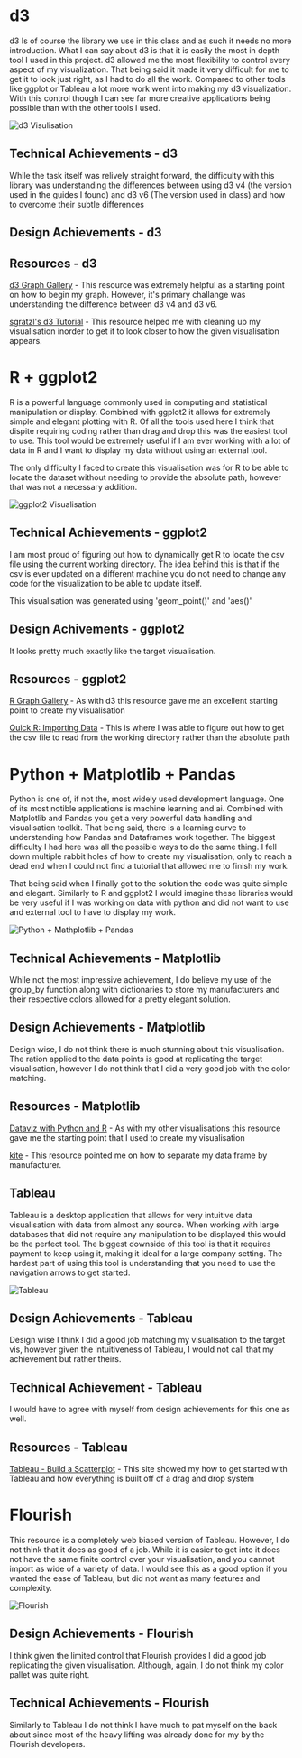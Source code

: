# d3

d3 Is of course the library we use in this class and as such it needs no more introduction.
What I can say about d3 is that it is easily the most in depth tool I used in this project.
d3 allowed me the most flexibility to control every aspect of my visualization.
That being said it made it very difficult for me to get it to look just right, as I had to do all the work.
Compared to other tools like ggplot or Tableau a lot more work went into making my d3 visualization.
With this control though I can see far more creative applications being possible than with the other tools I used.

![d3 Visulisation](img/d3.png)

## Technical Achievements - d3
While the task itself was relively straight forward, the difficulty with this library was understanding the differences between
using d3 v4 (the version used in the guides I found) and d3 v6 (The version used in class) and how to overcome their subtle differences

## Design Achievements - d3


## Resources - d3

[d3 Graph Gallery](https://www.d3-graph-gallery.com/graph/bubble_color.html) - This resource
was extremely helpful as a starting point on how to begin my graph. However, it's primary challange
was understanding the difference between d3 v4 and d3 v6.

[sgratzl's d3 Tutorial](https://github.com/sgratzl/d3tutorial) - This resource helped me with cleaning up my visualisation
inorder to get it to look closer to how the given visualisation appears.

# R + ggplot2

R is a powerful language commonly used in computing and statistical manipulation or display. Combined with ggplot2
it allows for extremely simple and elegant plotting with R. Of all the tools used here I think that dispite requiring
coding rather than drag and drop this was the easiest tool to use.
This tool would be extremely useful if I am ever working with a lot of data in R and I want to display my data
without using an external tool.

The only difficulty I faced to create this visualisation was for R to be able to locate the dataset without needing to 
provide the absolute path, however that was not a necessary addition.  

![ggplot2 Visualisation](img/ggplot2.png)

## Technical Achievements - ggplot2

I am most proud of figuring out how to dynamically get R to locate the csv file using the current working directory.
The idea behind this is that if the csv is ever updated on a different machine you do not need to change any code for the 
visualization to be able to update itself.

This visualisation was generated using 'geom_point()' and 'aes()'

## Design Achivements - ggplot2

It looks pretty much exactly like the target visualisation. 

## Resources - ggplot2

[R Graph Gallery](https://www.r-graph-gallery.com/320-the-basis-of-bubble-plot.html) - As with d3 this resource gave me 
an excellent starting point to create my visualisation

[Quick R: Importing Data](https://www.statmethods.net/input/importingdata.html) - This is where I was able to figure out how
to get the csv file to read from the working directory rather than the absolute path

# Python + Matplotlib + Pandas

Python is one of, if not the, most widely used development language. 
One of its most notible applications is machine learning and ai.
Combined with Matplotlib and Pandas you get a very powerful data handling and visualisation toolkit.
That being said, there is a learning curve to understanding how Pandas and Dataframes work together. 
The biggest difficulty I had here was all the possible ways to do the same thing. 
I fell down multiple rabbit holes of how to create my visualisation, only to reach a dead end when I 
could not find a tutorial that allowed me to finish my work.

That being said when I finally got to the solution the code was quite simple and elegant. 
Similarly to R and ggplot2 I would imagine these libraries would be very useful if I was 
working on data with python and did not want to use and external tool to have to display my work.

![Python + Mathplotlib + Pandas](img/matplotlib.png)

## Technical Achievements - Matplotlib

While not the most impressive achievement, I do believe my use of the group_by function
along with dictionaries to store my manufacturers and their respective colors allowed for a 
pretty elegant solution. 

## Design Achievements - Matplotlib

Design wise, I do not think there is much stunning about this visualisation. 
The ration applied to the data points is good at replicating the target visualisation,
however I do not think that I did a very good job with the color matching. 

## Resources - Matplotlib

[Dataviz with Python and R](https://datavizpyr.com/make-bubble-plot-in-python-with-matplotlib/) - As with my other
visualisations this resource gave me the starting point that I used to create my visualisation 

[kite](https://www.kite.com/python/answers/how-to-split-a-pandas-dataframe-into-multiple-dataframes-by-column-value-in-python) - 
This resource pointed me on how to separate my data frame by manufacturer. 

## Tableau

Tableau is a desktop application that allows for very intuitive data visualisation with data
from almost any source. When working with large databases that did not require any manipulation to 
be displayed this would be the perfect tool.
The biggest downside of this tool is that it requires payment to keep using it, making it ideal for a large company setting.
The hardest part of using this tool is understanding that you need to use the navigation arrows to get started.

![Tableau](img/Tableau.png)

## Design Achievements - Tableau

Design wise I think I did a good job matching my visualisation to the target vis, however given the 
intuitiveness of Tableau, I would not call that my achievement but rather theirs.

## Technical Achievement - Tableau

I would have to agree with myself from design achievements for this one as well.

## Resources - Tableau

[Tableau - Build a Scatterplot](https://help.tableau.com/current/pro/desktop/en-us/buildexamples_scatter.htm) - 
This site showed my how to get started with Tableau and how everything is built off of a drag and drop system

# Flourish

This resource is a completely web biased version of Tableau. However, I do not think that it does as good of a job.
While it is easier to get into it does not have the same finite control over your visualisation, and you cannot import 
as wide of a variety of data. 
I would see this as a good option if you wanted the ease of Tableau, but did not want as many features and complexity.

![Flourish](img/Flourish.png)

## Design Achievements - Flourish

I think given the limited control that Flourish provides I did a good job replicating the given visualisation. 
Although, again, I do not think my color pallet was quite right.

## Technical Achievements - Flourish
Similarly to Tableau I do not think I have much to pat myself on the back about since most of the heavy lifting was
already done for my by the Flourish developers.
